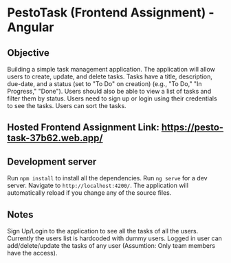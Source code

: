 # PestoTask (Frontend Assignment) - Angular

## Objective
Building a simple task management application. The application will allow users to create, update, and delete tasks. Tasks have a title, description, due-date, and a status (set to "To Do" on creation) (e.g., "To Do," "In Progress," "Done"). Users should also be able to view a list of tasks and filter them by status.
Users need to sign up or login using their credentials to see the tasks.
Users can sort the tasks.

## Hosted Frontend Assignment Link: https://pesto-task-37b62.web.app/

## Development server
Run `npm install` to install all the dependencies.
Run `ng serve` for a dev server. Navigate to `http://localhost:4200/`. The application will automatically reload if you change any of the source files.

## Notes
Sign Up/Login to the application to see all the tasks of all the users.
Currently the users list is hardcoded with dummy users.
Logged in user can add/delete/update the tasks of any user (Assumtion: Only team members have the access).
